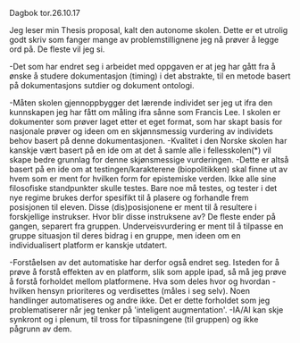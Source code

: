 
Dagbok tor.26.10.17

Jeg leser min Thesis proposal, kalt den autonome skolen. Dette er et utrolig godt skriv som fanger mange av problemstillignene jeg nå prøver å legge ord på. De fleste vil jeg si. 

-Det som har endret seg i arbeidet med oppgaven er at jeg har gått fra å ønske å studere dokumentasjon (timing) i det abstrakte, til en metode basert på dokumentasjons sutdier og dokument ontologi. 

-Måten skolen gjennoppbygger det lærende individet ser jeg ut ifra den kunnskapen jeg har fått om måling ifra sånne som Francis Lee. I skolen er dokumenter som prøver laget etter et eget format, som har skapt basis for nasjonale prøver og ideen om en skjønnsmessig vurdering av individets behov basert på denne dokumentasjonen.
-Kvalitet i den Norske skolen har kanskje vært basert på en ide om at det å samle alle i fellesskolen(*) vil skape bedre grunnlag for denne skjønsmessige vurderingen. 
-Dette er altså basert på en ide om at testingen/karakterene (biopolitikken) skal finne ut av hvem som er ment for hvilken form for epistemiske verden. Ikke alle sine filosofiske standpunkter skulle testes. Bare noe må testes, og tester i det nye regime brukes derfor spesifikt til å plasere og forhandle frem posisjonen til eleven. Disse (dis)posisjonene er ment til å resultere i forskjellige instrukser. Hvor blir disse instruksene av? De fleste ender på gangen, separert fra gruppen. Underveisvurdering er ment til å tilpasse en gruppe situasjon til deres bidrag i en gruppe, men ideen om en individualisert platform er kanskje utdatert. 

-Forståelsen av det automatiske har derfor også endret seg. Isteden for å prøve å forstå effekten av en platform, slik som apple ipad, så må jeg prøve å forstå forholdet mellom platformene. Hva som deles hvor og hvordan - hvilken hensyn prioriteres og verdisettes (måles i seg selv). Noen handlinger automatiseres og andre ikke. Det er dette forholdet som jeg problematiserer når jeg tenker på 'inteligent augmentation'.
-IA/AI kan skje synkront og i plenum, til tross for tilpasningene (til gruppen) og ikke pågrunn av dem. 
